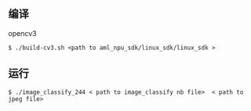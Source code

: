 ## 编译

opencv3

```shell
$ ./build-cv3.sh <path to aml_npu_sdk/linux_sdk/linux_sdk >
```

## 运行

```shell
$ ./image_classify_244 < path to image_classify nb file>  < path to jpeg file>
```

